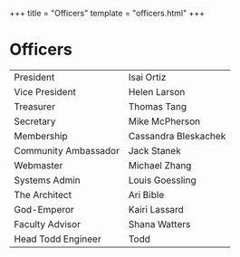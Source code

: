 +++
title = "Officers"
template = "officers.html"
+++

# Officers

|||
|---|---|
|President|Isai Ortiz|
|Vice President|Helen Larson|
|Treasurer|Thomas Tang|
|Secretary|Mike McPherson|
|Membership|Cassandra Bleskachek|
|Community Ambassador|Jack Stanek|
|Webmaster|Michael Zhang|
|Systems Admin|Louis Goessling|
|The Architect|Ari Bible|
|God-Emperor|Kairi Lassard|
|Faculty Advisor|Shana Watters|
|Head Todd Engineer|Todd|
